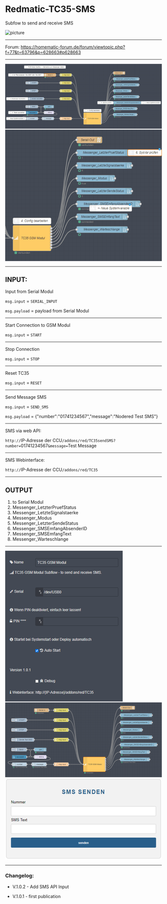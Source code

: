 # Redmatic-TC35-SMS
Subfow to send and receive SMS

![picture](https://cdn.shopify.com/s/files/1/1978/9859/products/img_3048_compact.jpg)

---

Forum: https://homematic-forum.de/forum/viewtopic.php?f=77&t=63796&p=628663#p628663

---

![picture](https://raw.githubusercontent.com/Matten-Matten/Redmatic-TC35-SMS/main/gifs/Modul%20Start.gif)
![picture](https://raw.githubusercontent.com/Matten-Matten/Redmatic-TC35-SMS/main/gifs/sms%20empfangen.gif)

---
## INPUT:

Input from Serial Modul

`msg.input` = `SERIAL_INPUT`

`msg.payload` = payload from Serial Modul

---
Start Connection to GSM Modul

`msg.input` = `START`

---
Stop Connection

`msg.input` = `STOP`

---
Reset TC35

`msg.input` = `RESET`

---
Send Message SMS

`msg.input` = `SEND_SMS`

`msg.payload` = {"number":"01741234567","message":"Nodered Test SMS"}

---
SMS via web API:

`http://`IP-Adresse der CCU`/addons/red/TC35sendSMS?number=`01741234567`&message=`Test Message

---
SMS Webinterface:

`http://`IP-Adresse der CCU`/addons/red/TC35`

---
## OUTPUT

 1. to Serial Modul
 2. Messenger_LetzterPruefStatus
 3. Messenger_LetzteSignalstaerke
 4. Messenger_Modus
 5. Messenger_LetzterSendeStatus
 6. Messenger_SMSEmfangAbsenderID
 7. Messenger_SMSEmfangText
 8. Messenger_Warteschlange

---

![picture](https://raw.githubusercontent.com/Matten-Matten/Redmatic-TC35-SMS/main/TC35%20GSM%20Modul%20Properties%20only.png)
![picture](https://raw.githubusercontent.com/Matten-Matten/Redmatic-TC35-SMS/main/TC35%20GSM%20Modul%201.png)
![picture](https://raw.githubusercontent.com/Matten-Matten/Redmatic-TC35-SMS/main/TC35%20GSM%20Modul-Webif.png)

---

### Changelog:

- V.1.0.2 - Add SMS API Input

- V.1.0.1 - first publication
